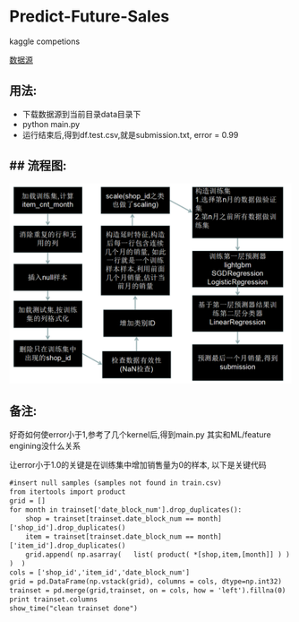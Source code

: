 # Predict-Future-Sales
kaggle competions

[数据源](https://www.kaggle.com/c/competitive-data-science-predict-future-sales/data)


## 用法:
* 下载数据源到当前目录data目录下
* python main.py 
* 运行结束后,得到df.test.csv,就是submission.txt, error = 0.99

## ## 流程图:
![流程图](https://github.com/z01nl1o02/Predict-Future-Sales/blob/master/flowchart.png)   

## 备注:
好奇如何使error小于1,参考了几个kernel后,得到main.py 其实和ML/feature engining没什么关系

让error小于1.0的关键是在训练集中增加销售量为0的样本, 以下是关键代码

```
#insert null samples (samples not found in train.csv)
from itertools import product
grid = []
for month in trainset['date_block_num'].drop_duplicates():
    shop = trainset[trainset.date_block_num == month]['shop_id'].drop_duplicates()
    item = trainset[trainset.date_block_num == month]['item_id'].drop_duplicates()
    grid.append( np.asarray(   list( product( *[shop,item,[month]] ) )    )  )
cols = ['shop_id','item_id','date_block_num']
grid = pd.DataFrame(np.vstack(grid), columns = cols, dtype=np.int32)
trainset = pd.merge(grid,trainset, on = cols, how = 'left').fillna(0)
print trainset.columns
show_time("clean trainset done")
```
